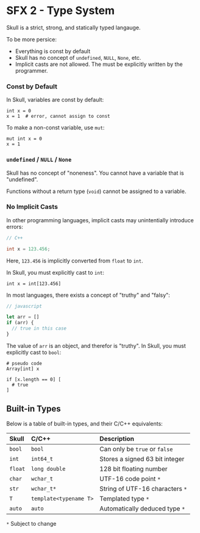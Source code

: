# SFX 2 - Type System

Skull is a strict, strong, and statically typed langauge.

To be more persice:
* Everything is const by default
* Skull has no concept of `undefined`, `NULL`, `None`, etc.
* Implicit casts are not allowed. The must be explicitly written by the programmer.

### Const by Default

In Skull, variables are const by default:

```
int x = 0
x = 1  # error, cannot assign to const
```

To make a non-const variable, use `mut`:

```
mut int x = 0
x = 1
```

### `undefined` / `NULL` / `None`

Skull has no concept of "noneness". You cannot have a variable that is "undefined".

Functions without a return type (`void`) cannot be assigned to a variable.

### No Implicit Casts

In other programming languages, implicit casts may unintentially introduce errors:

```cpp
// C++

int x = 123.456;
```

Here, `123.456` is implicitly converted from `float` to `int`.

In Skull, you must explicitly cast to `int`:

```
int x = int[123.456]
```

In most languages, there exists a concept of "truthy" and "falsy":

```javascript
// javascript

let arr = []
if (arr) {
  // true in this case
}
```

The value of `arr` is an object, and therefor is "truthy". In Skull, you must explicitly cast to `bool`:

```
# pseudo code
Array[int] x

if [x.length == 0] [
  # true
]
```

## Built-in Types

Below is a table of built-in types, and their C/C++ equivalents:

| Skull | C/C++ | Description |
|:----- |:----- |:----------- |
| `bool` | `bool` | Can only be `true` or `false` |
| `int` | `int64_t` | Stores a signed 63 bit integer |
| `float` | `long double` | 128 bit floating number |
| `char` | `wchar_t` | UTF-16 code point `*` |
| `str` | `wchar_t*` | String of UTF-16 characters `*`|
| `T` | `template<typename T>` | Templated type `*` |
| `auto` | `auto` | Automatically deduced type `*` |

`*` Subject to change
